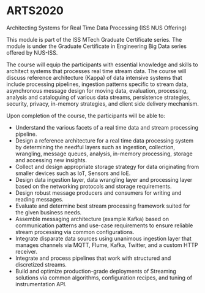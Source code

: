 # ARTS2020
Architecting Systems for Real Time Data Processing (ISS NUS Offering)

This module is part of the ISS MTech Graduate Certificate series. The module is under the Graduate Certificate in Engineering Big Data series offered by NUS-ISS.

The course will equip the participants with essential knowledge and skills to architect systems that processes real time stream data. The course will discuss reference architecture (Kappa) of data intensive systems that include processing pipelines, ingestion patterns specific to stream data, asynchronous message design for moving data, evaluation, processing, analysis and cataloguing of various data streams, persistence strategies, security, privacy, in-memory strategies, and client side delivery mechanism. 

Upon completion of the course, the participants will be able to:
-	Understand the various facets of a real time data and stream processing pipeline. 
-	Design a reference architecture for a real time data processing system by determining the needful layers such as ingestion, collection, wrangling, message queues, analysis, in-memory processing, storage and accessing new insights. 
-	Collect and design appropriate storage strategy for data originating from smaller devices such as IoT, Sensors and IoE.
-	Design data ingestion layer, data wrangling layer and processing layer based on the networking protocols and storage requirements. 
- Design robust message producers and consumers for writing and reading messages. 
- Evaluate and determine best stream processing framework suited for the given business needs. 
- Assemble messaging architecture (example Kafka) based on communication patterns and use-case requirements to ensure reliable stream processing via common configurations. 
- Integrate disparate data sources using unanimous ingestion layer that manages channels via MQTT, Flume, Kafka, Twitter, and a custom HTTP receiver.
-	Integrate and process pipelines that work with structured and discretized streams. 
-	Build and optimize production-grade deployments of Streaming solutions via common algorithms, configuration recipes, and tuning of instrumentation API.
